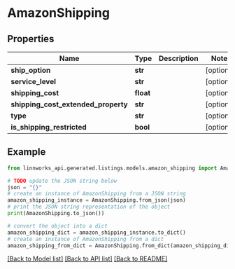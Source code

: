 # AmazonShipping


## Properties

Name | Type | Description | Notes
------------ | ------------- | ------------- | -------------
**ship_option** | **str** |  | [optional] 
**service_level** | **str** |  | [optional] 
**shipping_cost** | **float** |  | [optional] 
**shipping_cost_extended_property** | **str** |  | [optional] 
**type** | **str** |  | [optional] 
**is_shipping_restricted** | **bool** |  | [optional] 

## Example

```python
from linnworks_api.generated.listings.models.amazon_shipping import AmazonShipping

# TODO update the JSON string below
json = "{}"
# create an instance of AmazonShipping from a JSON string
amazon_shipping_instance = AmazonShipping.from_json(json)
# print the JSON string representation of the object
print(AmazonShipping.to_json())

# convert the object into a dict
amazon_shipping_dict = amazon_shipping_instance.to_dict()
# create an instance of AmazonShipping from a dict
amazon_shipping_from_dict = AmazonShipping.from_dict(amazon_shipping_dict)
```
[[Back to Model list]](../README.md#documentation-for-models) [[Back to API list]](../README.md#documentation-for-api-endpoints) [[Back to README]](../README.md)


